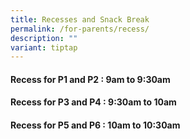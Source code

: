 ```yaml
---
title: Recesses and Snack Break
permalink: /for-parents/recess/
description: ""
variant: tiptap
---
```

<h4>Recess for P1 and P2 : 9am to 9:30am</h4><h4>Recess for P3 and P4 : 9:30am to 10am</h4><h4>Recess for P5 and P6 : 10am to 10:30am</h4><p></p>